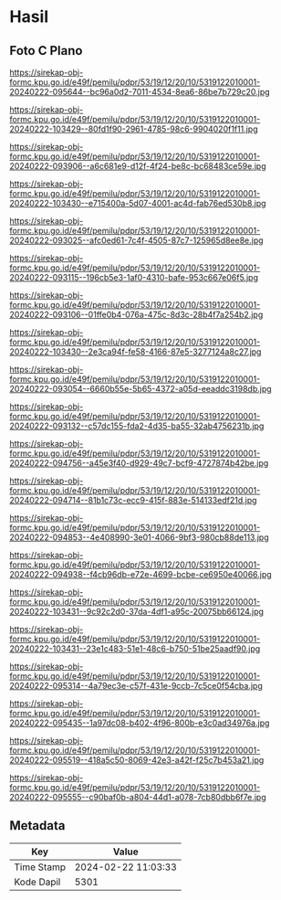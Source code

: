 # Hasil

## Foto C Plano

https://sirekap-obj-formc.kpu.go.id/e49f/pemilu/pdpr/53/19/12/20/10/5319122010001-20240222-095644--bc96a0d2-7011-4534-8ea6-86be7b729c20.jpg

https://sirekap-obj-formc.kpu.go.id/e49f/pemilu/pdpr/53/19/12/20/10/5319122010001-20240222-103429--80fd1f90-2961-4785-98c6-9904020f1f11.jpg

https://sirekap-obj-formc.kpu.go.id/e49f/pemilu/pdpr/53/19/12/20/10/5319122010001-20240222-093906--a6c681e9-d12f-4f24-be8c-bc68483ce59e.jpg

https://sirekap-obj-formc.kpu.go.id/e49f/pemilu/pdpr/53/19/12/20/10/5319122010001-20240222-103430--e715400a-5d07-4001-ac4d-fab76ed530b8.jpg

https://sirekap-obj-formc.kpu.go.id/e49f/pemilu/pdpr/53/19/12/20/10/5319122010001-20240222-093025--afc0ed61-7c4f-4505-87c7-125965d8ee8e.jpg

https://sirekap-obj-formc.kpu.go.id/e49f/pemilu/pdpr/53/19/12/20/10/5319122010001-20240222-093115--196cb5e3-1af0-4310-bafe-953c667e06f5.jpg

https://sirekap-obj-formc.kpu.go.id/e49f/pemilu/pdpr/53/19/12/20/10/5319122010001-20240222-093106--01ffe0b4-076a-475c-8d3c-28b4f7a254b2.jpg

https://sirekap-obj-formc.kpu.go.id/e49f/pemilu/pdpr/53/19/12/20/10/5319122010001-20240222-103430--2e3ca94f-fe58-4166-87e5-3277124a8c27.jpg

https://sirekap-obj-formc.kpu.go.id/e49f/pemilu/pdpr/53/19/12/20/10/5319122010001-20240222-093054--6660b55e-5b65-4372-a05d-eeaddc3198db.jpg

https://sirekap-obj-formc.kpu.go.id/e49f/pemilu/pdpr/53/19/12/20/10/5319122010001-20240222-093132--c57dc155-fda2-4d35-ba55-32ab4756231b.jpg

https://sirekap-obj-formc.kpu.go.id/e49f/pemilu/pdpr/53/19/12/20/10/5319122010001-20240222-094756--a45e3f40-d929-49c7-bcf9-4727874b42be.jpg

https://sirekap-obj-formc.kpu.go.id/e49f/pemilu/pdpr/53/19/12/20/10/5319122010001-20240222-094714--81b1c73c-ecc9-415f-883e-514133edf21d.jpg

https://sirekap-obj-formc.kpu.go.id/e49f/pemilu/pdpr/53/19/12/20/10/5319122010001-20240222-094853--4e408990-3e01-4066-9bf3-980cb88de113.jpg

https://sirekap-obj-formc.kpu.go.id/e49f/pemilu/pdpr/53/19/12/20/10/5319122010001-20240222-094938--f4cb96db-e72e-4699-bcbe-ce6950e40066.jpg

https://sirekap-obj-formc.kpu.go.id/e49f/pemilu/pdpr/53/19/12/20/10/5319122010001-20240222-103431--9c92c2d0-37da-4df1-a95c-20075bb66124.jpg

https://sirekap-obj-formc.kpu.go.id/e49f/pemilu/pdpr/53/19/12/20/10/5319122010001-20240222-103431--23e1c483-51e1-48c6-b750-51be25aadf90.jpg

https://sirekap-obj-formc.kpu.go.id/e49f/pemilu/pdpr/53/19/12/20/10/5319122010001-20240222-095314--4a79ec3e-c57f-431e-9ccb-7c5ce0f54cba.jpg

https://sirekap-obj-formc.kpu.go.id/e49f/pemilu/pdpr/53/19/12/20/10/5319122010001-20240222-095435--1a97dc08-b402-4f96-800b-e3c0ad34976a.jpg

https://sirekap-obj-formc.kpu.go.id/e49f/pemilu/pdpr/53/19/12/20/10/5319122010001-20240222-095519--418a5c50-8069-42e3-a42f-f25c7b453a21.jpg

https://sirekap-obj-formc.kpu.go.id/e49f/pemilu/pdpr/53/19/12/20/10/5319122010001-20240222-095555--c90baf0b-a804-44d1-a078-7cb80dbb6f7e.jpg


## Metadata

| Key        | Value               |
| ---------- | ------------------- |
| Time Stamp | 2024-02-22 11:03:33 |
| Kode Dapil | 5301                |



